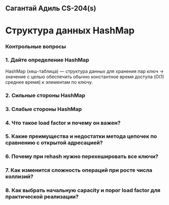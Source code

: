 ## Сагантай Адиль CS-204(s) 
# Структура данных HashMap

### Контрольные вопросы
### 1. Дайте определение HashMap
HashMap (хеш-таблица) — структура данных для хранения пар ключ → значение с целью обеспечить обычно константное время доступа (O(1) среднее время) к элементам по ключу.

### 2. Сильные стороны HashMap
### 3. Слабые стороны HashMap
### 4. Что такое load factor и почему он важен?
### 5. Какие преимущества и недостатки метода цепочек по сравнению с открытой адресацией?
### 6. Почему при rehash нужно перехешировать все ключи?
### 7. Как изменится сложность операций при росте числа коллизий?
### 8. Как выбрать начальную capacity и порог load factor для практической реализации?

